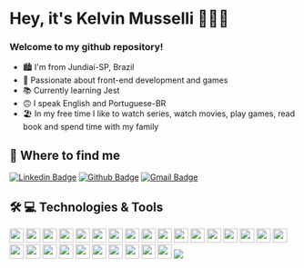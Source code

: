 # Hey, it's Kelvin Musselli 🧑🏻‍💻

<div align="center">

<h3 align=left> Welcome to my github repository! </h3>
 <ul align="left">
  <li> 🏙 I'm from Jundiaí-SP, Brazil </li>
  <li> 💜 Passionate about front-end development and games </li>
  <li> 📚 Currently learning Jest </li>
  <li> 🙃 I speak English and Portuguese-BR </li>
  <li> 🏖 In my free time I like to watch series, watch movies, play games, read book and spend time with my family  </li>
 </ul>

</div>

## 🤩 Where to find me
 
[![Linkedin Badge](https://img.shields.io/badge/-linkedin-blue?style=flat-square&logo=Linkedin&logoColor=white&link=https://www.linkedin.com/in/kelvinmusselli/)](https://www.linkedin.com/in/kelvinmusselli/)
[![Github Badge](https://img.shields.io/badge/-github-000?style=flat-square&logo=Github&logoColor=white&link=https://github.com/kelvinmusselli)](https://github.com/kelvinmusselli)
[![Gmail Badge](https://img.shields.io/badge/-gmail-c14438?style=flat-square&logo=Gmail&logoColor=white&link=mailto:kelvinmusselli22@gmail.com)](mailto:kelvinmusselli22@gmail.com)

## 🛠 💻 Technologies & Tools

<p>
<img src="https://img.shields.io/badge/HTML5-E34F26?style=for-the-badge&logo=html5&logoColor=white" height="25">

<img src="https://img.shields.io/badge/CSS3-1572B6?style=for-the-badge&logo=css3&logoColor=white" height="25">

<img src="https://img.shields.io/badge/bootstrap%20-%23563D7C.svg?&style=for-the-badge&logo=bootstrap&logoColor=white" height="25"/>

<img src="https://img.shields.io/badge/AngularJS-E23237?style=for-the-badge&logo=angularjs&logoColor=white" height="25"/>

<img src="https://img.shields.io/badge/Material--UI-0081CB?style=for-the-badge&logo=material-ui&logoColor=white" height="25"/>


<img src="https://img.shields.io/badge/Sass-CC6699?style=for-the-badge&logo=sass&logoColor=white" height="25">

<img src="https://img.shields.io/badge/Tailwind_CSS-38B2AC?style=for-the-badge&logo=tailwind-css&logoColor=white" height="25">

<img src="https://img.shields.io/badge/styled--components-DB7093?style=for-the-badge&logo=styled-components&logoColor=white" height="25">

<img src="https://img.shields.io/badge/javascript-%23F7DF1E.svg?&style=for-the-badge&logo=javascript&logoColor=black" height="25"/>

<img src="https://img.shields.io/badge/react%20-%2320232a.svg?&style=for-the-badge&logo=react&logoColor=%2361DAFB" height="25"/>

<img src="https://img.shields.io/badge/React_Native-20232A?style=for-the-badge&logo=react&logoColor=61DAFB" height="25"/>

<img src="https://img.shields.io/badge/Redux-593D88?style=for-the-badge&logo=redux&logoColor=white" height="25">

<img src="https://img.shields.io/badge/React_Router-CA4245?style=for-the-badge&logo=react-router&logoColor=white" height="25">

<img src="https://img.shields.io/badge/jQuery-0769AD?style=for-the-badge&logo=jquery&logoColor=white" height="25">

<img src="https://img.shields.io/badge/typescript%20-%23007ACC.svg?&style=for-the-badge&logo=typescript&logoColor=white" height="25"/>

<img src="https://img.shields.io/badge/Java-ED8B00?style=for-the-badge&logo=java&logoColor=white" height="25"/>

<img src="https://img.shields.io/badge/Node.js-43853D?style=for-the-badge&logo=node.js&logoColor=white" height="25"/>

<img src="https://img.shields.io/badge/Express.js-404D59?style=for-the-badge" height="25"/>




<img src="https://img.shields.io/badge/MySQL-00000F?style=for-the-badge&logo=mysql&logoColor=white" height="25"/>

<img src="https://img.shields.io/badge/PostgreSQL-316192?style=for-the-badge&logo=postgresql&logoColor=white" height="25"/>

<img src="https://img.shields.io/badge/MongoDB-4EA94B?style=for-the-badge&logo=mongodb&logoColor=white" height="25"/>

<img src="https://img.shields.io/badge/Netlify-00C7B7?style=for-the-badge&logo=netlify&logoColor=white" height="25"/>


<img src="https://img.shields.io/badge/-npm-CB3837?style=flat-square&logo=npm" height="25"/>

<img src="https://img.shields.io/badge/-GitHub-181717?style=flat-square&logo=github" height="25"/>

<img src="https://img.shields.io/badge/GitLab-330F63?style=for-the-badge&logo=gitlab&logoColor=white" height="25"/>


<img src="https://img.shields.io/badge/Bitbucket-330F63?style=for-the-badge&logo=bitbucket&logoColor=white" height="25"/>

<img src="https://img.shields.io/badge/Shell_Script-121011?style=for-the-badge&logo=gnu-bash&logoColor=white" height="25">

<img src="https://img.shields.io/badge/Google_Cloud-4285F4?style=for-the-badge&logo=google-cloud&logoColor=white">


</p>


